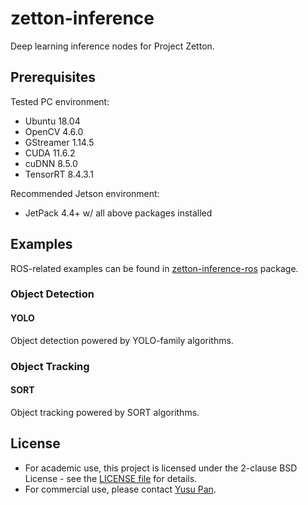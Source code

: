 # zetton-inference

Deep learning inference nodes for Project Zetton.

## Prerequisites

Tested PC environment:

- Ubuntu 18.04
- OpenCV 4.6.0
- GStreamer 1.14.5
- CUDA 11.6.2
- cuDNN 8.5.0
- TensorRT 8.4.3.1

Recommended Jetson environment:

- JetPack 4.4+ w/ all above packages installed

## Examples

ROS-related examples can be found in [zetton-inference-ros](https://github.com/project-zetton/zetton-ros-vendor) package.

### Object Detection

#### YOLO

Object detection powered by YOLO-family algorithms.

### Object Tracking

#### SORT

Object tracking powered by SORT algorithms.

## License

- For academic use, this project is licensed under the 2-clause BSD License - see the [LICENSE file](LICENSE) for details.
- For commercial use, please contact [Yusu Pan](mailto:xxdsox@gmail.com).
